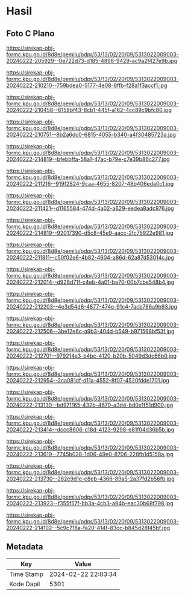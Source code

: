 # Hasil

## Foto C Plano

https://sirekap-obj-formc.kpu.go.id/8d8e/pemilu/pdpr/53/13/02/20/09/5313022009003-20240222-205929--0e722d73-d185-4898-9429-ac9a2f427e9b.jpg

https://sirekap-obj-formc.kpu.go.id/8d8e/pemilu/pdpr/53/13/02/20/09/5313022009003-20240222-210210--759bdea0-5177-4e08-8ffb-f28a1f3accf1.jpg

https://sirekap-obj-formc.kpu.go.id/8d8e/pemilu/pdpr/53/13/02/20/09/5313022009003-20240222-210458--6158bf43-8cb1-445f-a162-4cc89c9bfc80.jpg

https://sirekap-obj-formc.kpu.go.id/8d8e/pemilu/pdpr/53/13/02/20/09/5313022009003-20240222-210751--8b2a6dc0-6815-4055-b340-a4f30485723a.jpg

https://sirekap-obj-formc.kpu.go.id/8d8e/pemilu/pdpr/53/13/02/20/09/5313022009003-20240222-214819--bfebbffa-58a1-47ac-b79e-c7e39b86c277.jpg

https://sirekap-obj-formc.kpu.go.id/8d8e/pemilu/pdpr/53/13/02/20/09/5313022009003-20240222-211216--919f2824-9caa-4655-8207-48b406eda0c1.jpg

https://sirekap-obj-formc.kpu.go.id/8d8e/pemilu/pdpr/53/13/02/20/09/5313022009003-20240222-211421--d1165584-474d-4a02-a629-eedea8adc976.jpg

https://sirekap-obj-formc.kpu.go.id/8d8e/pemilu/pdpr/53/13/02/20/09/5313022009003-20240222-214819--92017390-d5c8-45e9-aacc-2fc75922e981.jpg

https://sirekap-obj-formc.kpu.go.id/8d8e/pemilu/pdpr/53/13/02/20/09/5313022009003-20240222-211811--c50f02e6-4b82-4604-a86d-62a87d53014c.jpg

https://sirekap-obj-formc.kpu.go.id/8d8e/pemilu/pdpr/53/13/02/20/09/5313022009003-20240222-212014--d928d71f-c4eb-4a01-be70-00b7cbe548b4.jpg

https://sirekap-obj-formc.kpu.go.id/8d8e/pemilu/pdpr/53/13/02/20/09/5313022009003-20240222-212203--4e3d54d6-4877-474e-91c4-7acb766a9b93.jpg

https://sirekap-obj-formc.kpu.go.id/8d8e/pemilu/pdpr/53/13/02/20/09/5313022009003-20240222-212506--3be12e6c-a9b3-404d-b549-b971568bf53f.jpg

https://sirekap-obj-formc.kpu.go.id/8d8e/pemilu/pdpr/53/13/02/20/09/5313022009003-20240222-212701--979214e3-b4bc-4120-b20b-5049d3dc66b0.jpg

https://sirekap-obj-formc.kpu.go.id/8d8e/pemilu/pdpr/53/13/02/20/09/5313022009003-20240222-212954--2ca081df-d11a-4552-8f07-4520fdde1701.jpg

https://sirekap-obj-formc.kpu.go.id/8d8e/pemilu/pdpr/53/13/02/20/09/5313022009003-20240222-213130--bd971165-432b-4670-a3d4-bd0e1f51d900.jpg

https://sirekap-obj-formc.kpu.go.id/8d8e/pemilu/pdpr/53/13/02/20/09/5313022009003-20240222-213414--dccc8606-c18d-4123-9298-e81f04d36b5b.jpg

https://sirekap-obj-formc.kpu.go.id/8d8e/pemilu/pdpr/53/13/02/20/09/5313022009003-20240222-213619--7745b028-1d06-49e0-8706-228fb1d5158a.jpg

https://sirekap-obj-formc.kpu.go.id/8d8e/pemilu/pdpr/53/13/02/20/09/5313022009003-20240222-213730--282e9d1e-c8eb-4366-89a5-2a37fd2b56fb.jpg

https://sirekap-obj-formc.kpu.go.id/8d8e/pemilu/pdpr/53/13/02/20/09/5313022009003-20240222-213923--f355f57f-bb3a-4cb3-a94b-eac30b68f798.jpg

https://sirekap-obj-formc.kpu.go.id/8d8e/pemilu/pdpr/53/13/02/20/09/5313022009003-20240222-214102--5c9c718a-fa20-414f-83cc-b845d28f45bf.jpg


## Metadata

| Key        | Value               |
| ---------- | ------------------- |
| Time Stamp | 2024-02-22 22:03:34 |
| Kode Dapil | 5301                |



